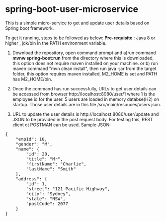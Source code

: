 # spring-boot-user-microservice

This is a simple micro-service to get and update user details based on Spring boot framework.

To get it running, steps to be followed as below:
<B>Pre-requisite :</B> Java 8 or higher , jdk/bin in the PATH environment variable.
1. Download the repository, open command prompt and 
a)run command <B>mvnw spring-boot:run</B> from the directory where this is downloaded, this option does not require maven installed on your machine.
or
b) run maven command "mvn clean install", then run java -jar  from the target folder, this option requires maven installed, M2_HOME is set and PATH has M2_HOME/bin.

2. Once the command has run successfully, URLs to get user details can be accessed from browser http://localhost:8080/user/1 where 1 is the employee id for the user. 5 users are loaded in memory databse(H2) on startup. Those user details are in this file /src/main/resouces/users.json.
3. URL to update the user details is http://localhost:8080/user/update and JSON to be provided in the post request body. For testing this, REST client ot POSTMAN can be used.
Sample JSON:
<pre>
{
    "empId": 10,
    "gender": "M",
    "name": {
        "id": 20,
        "title": "Mr",
        "firstName": "Charlie",
        "lastName": "Smith"
    },
    "address": {
        "id": 1,
        "street": "121 Pacific Highway",
        "city": "Sydney",
        "state": "NSW",
        "postCode": 2077
    }
}
</pre>
